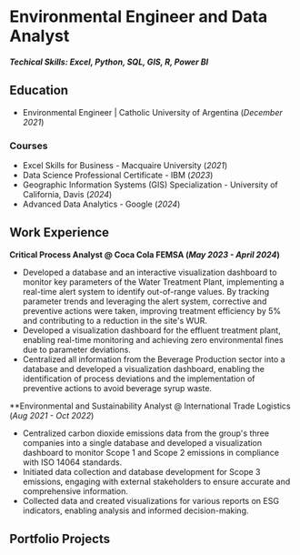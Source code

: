 # Environmental Engineer and Data Analyst
##### Techical Skills: Excel, Python, SQL, GIS, R, Power BI

## Education

- Environmental Engineer | Catholic University of Argentina (_December 2021_)

### Courses
- Excel Skills for Business - Macquaire University (_2021_)
- Data Science Professional Certificate - IBM (_2023_)
- Geographic Information Systems (GIS) Specialization - University of California, Davis (_2024_)
- Advanced Data Analytics - Google (_2024_)

## Work Experience
**Critical Process Analyst @ Coca Cola FEMSA (_May 2023 - April 2024_)**
- Developed a database and an interactive visualization dashboard to monitor key parameters of the Water Treatment Plant, implementing a real-time alert system to identify out-of-range values. By tracking parameter trends and leveraging the alert system, corrective and preventive actions were taken, improving treatment efficiency by 5% and contributing to a reduction in the site's WUR.
- Developed a visualization dashboard for the effluent treatment plant, enabling real-time monitoring and achieving zero environmental fines due to parameter deviations.
- Centralized all information from the Beverage Production sector into a database and developed a visualization dashboard, enabling the identification of process deviations and the implementation of preventive actions to avoid beverage syrup waste.

**Environmental and Sustainability Analyst @ International Trade Logistics (_Aug 2021 - Oct 2022_)
- Centralized carbon dioxide emissions data from the group's three companies into a single database and developed a visualization dashboard to monitor Scope 1 and Scope 2 emissions in compliance with ISO 14064 standards.
- Initiated data collection and database development for Scope 3 emissions, engaging with external stakeholders to ensure accurate and comprehensive information.
- Collected data and created visualizations for various reports on ESG indicators, enabling analysis and informed decision-making.

## Portfolio Projects
